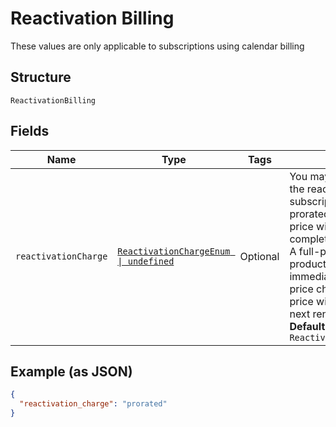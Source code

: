 
# Reactivation Billing

These values are only applicable to subscriptions using calendar billing

## Structure

`ReactivationBilling`

## Fields

| Name | Type | Tags | Description |
|  --- | --- | --- | --- |
| `reactivationCharge` | [`ReactivationChargeEnum \| undefined`](../../doc/models/reactivation-charge-enum.md) | Optional | You may choose how to handle the reactivation charge for that subscription: 1) `prorated` A prorated charge for the product price will be attempted for to complete the period 2) `immediate` A full-price charge for the product price will be attempted immediately 3) `delayed` A full-price charge for the product price will be attempted at the next renewal<br>**Default**: `ReactivationChargeEnum.Prorated` |

## Example (as JSON)

```json
{
  "reactivation_charge": "prorated"
}
```

